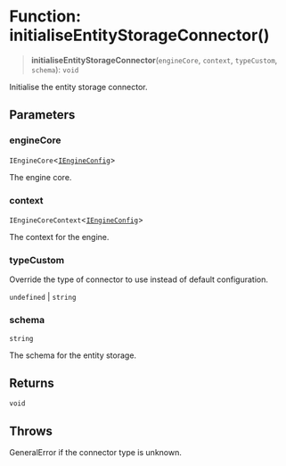 # Function: initialiseEntityStorageConnector()

> **initialiseEntityStorageConnector**(`engineCore`, `context`, `typeCustom`, `schema`): `void`

Initialise the entity storage connector.

## Parameters

### engineCore

`IEngineCore`\<[`IEngineConfig`](../interfaces/IEngineConfig.md)\>

The engine core.

### context

`IEngineCoreContext`\<[`IEngineConfig`](../interfaces/IEngineConfig.md)\>

The context for the engine.

### typeCustom

Override the type of connector to use instead of default configuration.

`undefined` | `string`

### schema

`string`

The schema for the entity storage.

## Returns

`void`

## Throws

GeneralError if the connector type is unknown.

